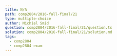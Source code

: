 ```yaml
---
title: N/A
path: comp2804/2016-fall-final/21
type: multiple-choice
author: Michiel Smid
question: comp2804/2016-fall-final/21/question.ts
solution: comp2804/2016-fall-final/21/solution.md
tags:
  - comp2804
  - comp2804-exam
---
```

